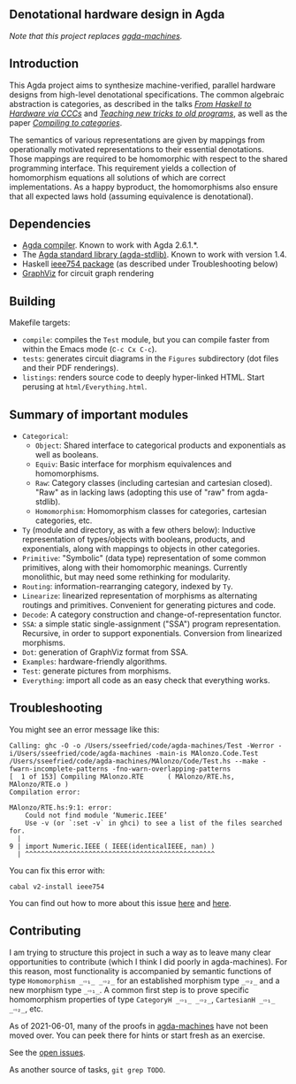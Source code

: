 ## Denotational hardware design in Agda

*Note that this project replaces [agda-machines](https://github.com/conal/agda-machines).*

## Introduction

This Agda project aims to synthesize machine-verified, parallel hardware designs from high-level denotational specifications.
The common algebraic abstraction is categories, as described in the talks [*From Haskell to Hardware via CCCs*](https://github.com/conal/talk-2015-haskell-to-hardware/blob/post-tabula/README.md) and [*Teaching new tricks to old programs*](https://github.com/conal/2017-talk-teaching-new-tricks-to-old-programs#readme), as well as the paper [*Compiling to categories*](http://conal.net/papers/compiling-to-categories/).

The semantics of various representations are given by mappings from operationally motivated representations to their essential denotations.
Those mappings are required to be homomorphic with respect to the shared programming interface.
This requirement yields a collection of homomorphism equations all solutions of which are correct implementations.
As a happy byproduct, the homomorphisms also ensure that all expected laws hold (assuming equivalence is denotational).

## Dependencies

*   [Agda compiler](https://agda.readthedocs.io/en/latest/getting-started/installation.html#installing-the-agda-and-the-agda-mode-programs).
    Known to work with Agda 2.6.1.*.
*   The [Agda standard library (agda-stdlib)](https://github.com/agda/agda-stdlib).
    Known to work with version 1.4.
*   Haskell [ieee754 package](https://github.com/agda/agda/issues/3619) (as described under Troubleshooting below)
*   [GraphViz](https://graphviz.org/) for circuit graph rendering

## Building

Makefile targets:

*   `compile`: compiles the `Test` module, but you can compile faster from within the Emacs mode (`∁-c C­x C-c`).
*   `tests`: generates circuit diagrams in the `Figures` subdirectory (dot files and their PDF renderings).
*   `listings`: renders source code to deeply hyper-linked HTML.
    Start perusing at `html/Everything.html`.

## Summary of important modules

*   `Categorical`:
    *   `Object`: Shared interface to categorical products and exponentials as well as booleans.
    *   `Equiv`: Basic interface for morphism equivalences and homomorphisms.
    *   `Raw`: Category classes (including cartesian and cartesian closed).
        "Raw" as in lacking laws (adopting this use of "raw" from agda-stdlib).
    *   `Homomorphism`: Homomorphism classes for categories, cartesian categories, etc.
*   `Ty` (module and directory, as with a few others below): Inductive representation of types/objects with booleans, products, and exponentials, along with mappings to objects in other categories.
*   `Primitive`: "Symbolic" (data type) representation of some common primitives, along with their homomorphic meanings.
    Currently monolithic, but may need some rethinking for modularity.
*   `Routing`: information-rearranging category, indexed by `Ty`.
*   `Linearize`: linearized representation of morphisms as alternating routings and primitives.
    Convenient for generating pictures and code.
*   `Decode`: A category construction and change-of-representation functor.
*   `SSA`: a simple static single-assignment ("SSA") program representation.
    Recursive, in order to support exponentials.
    Conversion from linearized morphisms.
*   `Dot`: generation of GraphViz format from SSA.
*   `Examples`: hardware-friendly algorithms.
*   `Test`: generate pictures from morphisms.
*   `Everything`: import all code as an easy check that everything works.

## Troubleshooting

You might see an error message like this:

```
Calling: ghc -O -o /Users/sseefried/code/agda-machines/Test -Werror -i/Users/sseefried/code/agda-machines -main-is MAlonzo.Code.Test /Users/sseefried/code/agda-machines/MAlonzo/Code/Test.hs --make -fwarn-incomplete-patterns -fno-warn-overlapping-patterns
[  1 of 153] Compiling MAlonzo.RTE      ( MAlonzo/RTE.hs, MAlonzo/RTE.o )
Compilation error:

MAlonzo/RTE.hs:9:1: error:
    Could not find module ‘Numeric.IEEE’
    Use -v (or `:set -v` in ghci) to see a list of the files searched for.
  |
9 | import Numeric.IEEE ( IEEE(identicalIEEE, nan) )
  | ^^^^^^^^^^^^^^^^^^^^^^^^^^^^^^^^^^^^^^^^^^^^^^^^
```

You can fix this error with:

```
cabal v2-install ieee754
```

You can find out how to more about this issue [here](https://github.com/agda/agda/issues/3619#issuecomment-665232148) and
[here](https://agda.readthedocs.io/en/latest/getting-started/installation.html#installing-the-agda-and-the-agda-mode-programs).

## Contributing

I am trying to structure this project in such a way as to leave many clear opportunities to contribute (which I think I did poorly in agda-machines).
For this reason, most functionality is accompanied by semantic functions of type `Homomorphism _⇨₁_ _⇨₂_` for an established morphism type `_⇨₂_` and a new morphism type `_⇨₁_`.
A common first step is to prove specific homomorphism properties of type `CategoryH _⇨₁_ _⇨₂_`, `CartesianH _⇨₁_ _⇨₂_`, etc.

As of 2021-06-01, many of the proofs in [agda-machines](https://github.com/conal/agda-machines) have not been moved over.
You can peek there for hints or start fresh as an exercise.

See the [open issues](https://github.com/conal/agda-hardware/issues).

As another source of tasks, `git grep TODO`.

